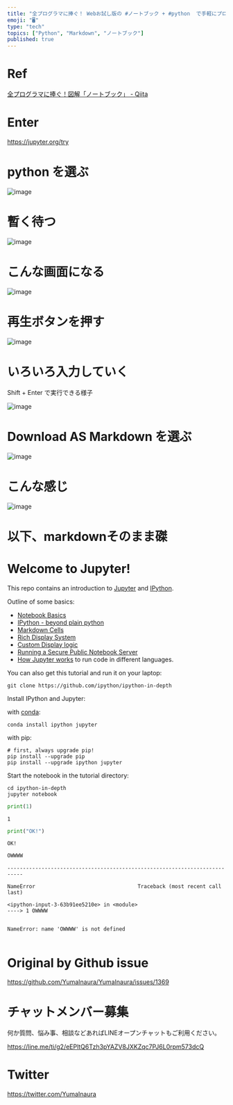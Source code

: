 ```yaml
---
title: "全プログラマに捧ぐ！ Webお試し版の #ノートブック + #python  で手軽にプログラム実行結果を #Markdown スタイルで保"
emoji: "🖥"
type: "tech"
topics: ["Python", "Markdown", "ノートブック"]
published: true
---
```


# Ref

[全プログラマに捧ぐ！図解「ノートブック」 - Qiita](https://qiita.com/hinastory/items/e179361ae806e8776c70)

# Enter

https://jupyter.org/try

# python を選ぶ

![image](https://user-images.githubusercontent.com/13635059/56466431-2656e880-644d-11e9-938b-23eba9d6077f.png)

# 暫く待つ

![image](https://user-images.githubusercontent.com/13635059/56466487-e17f8180-644d-11e9-8542-ac9c67cc44f7.png)

# こんな画面になる

![image](https://user-images.githubusercontent.com/13635059/56466438-44bce400-644d-11e9-89c0-cf74fbd54f7e.png)


# 再生ボタンを押す

![image](https://user-images.githubusercontent.com/13635059/56466442-50a8a600-644d-11e9-9f13-fac7aa7aef41.png)

# いろいろ入力していく

Shift + Enter で実行できる様子

![image](https://user-images.githubusercontent.com/13635059/56466457-6cac4780-644d-11e9-851a-6dcd7139414b.png)

# Download AS Markdown を選ぶ

![image](https://user-images.githubusercontent.com/13635059/56466473-98c7c880-644d-11e9-9bda-4cd9634e33b3.png)

# こんな感じ

![image](https://user-images.githubusercontent.com/13635059/56466475-a9783e80-644d-11e9-8c7d-efb10e167d33.png)

# 以下、markdownそのまま磔


# Welcome to Jupyter!

This repo contains an introduction to [Jupyter](https://jupyter.org) and [IPython](https://ipython.org).

Outline of some basics:

* [Notebook Basics](../examples/Notebook/Notebook%20Basics.ipynb)
* [IPython - beyond plain python](../examples/IPython%20Kernel/Beyond%20Plain%20Python.ipynb)
* [Markdown Cells](../examples/Notebook/Working%20With%20Markdown%20Cells.ipynb)
* [Rich Display System](../examples/IPython%20Kernel/Rich%20Output.ipynb)
* [Custom Display logic](../examples/IPython%20Kernel/Custom%20Display%20Logic.ipynb)
* [Running a Secure Public Notebook Server](../examples/Notebook/Running%20the%20Notebook%20Server.ipynb#Securing-the-notebook-server)
* [How Jupyter works](../examples/Notebook/Multiple%20Languages%2C%20Frontends.ipynb) to run code in different languages.

You can also get this tutorial and run it on your laptop:

    git clone https://github.com/ipython/ipython-in-depth

Install IPython and Jupyter:

with [conda](https://www.anaconda.com/download):

    conda install ipython jupyter

with pip:

    # first, always upgrade pip!
    pip install --upgrade pip
    pip install --upgrade ipython jupyter

Start the notebook in the tutorial directory:

    cd ipython-in-depth
    jupyter notebook


```python
print(1)
```

    1



```python
print("OK!")
```

    OK!



```python
OWWWW
```


    ---------------------------------------------------------------------------

    NameError                                 Traceback (most recent call last)

    <ipython-input-3-63b91ee5210e> in <module>
    ----> 1 OWWWW
    

    NameError: name 'OWWWW' is not defined



```python

```


# Original by Github issue

https://github.com/YumaInaura/YumaInaura/issues/1369








<!-- Update From Qiita API -->

# チャットメンバー募集


何か質問、悩み事、相談などあればLINEオープンチャットもご利用ください。

https://line.me/ti/g2/eEPltQ6Tzh3pYAZV8JXKZqc7PJ6L0rpm573dcQ





# Twitter


https://twitter.com/YumaInaura


<!-- Update From Qiita API -->


